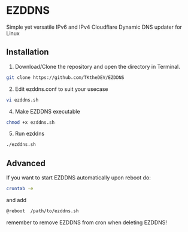 # EZDDNS
Simple yet versatile IPv6 and IPv4 Cloudflare Dynamic DNS updater for Linux
## Installation
1. Download/Clone the repository and open the directory in Terminal.
```bash
git clone https://github.com/TKtheDEV/EZDDNS
```
2. Edit ezddns.conf to suit your usecase
```bash
vi ezddns.sh
```
4. Make EZDDNS executable
```bash
chmod +x ezddns.sh
```
5. Run ezddns
```bash
./ezddns.sh
```
## Advanced
If you want to start EZDDNS automatically upon reboot do:
```bash
crontab -e
```
and add
```bash
@reboot  /path/to/ezddns.sh
```
remember to remove EZDDNS from cron when deleting EZDDNS!
